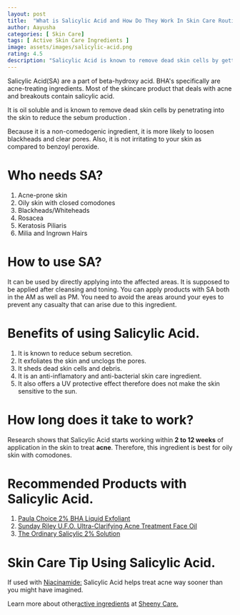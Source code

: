 ```yaml
---
layout: post
title:  "What is Salicylic Acid and How Do They Work In Skin Care Routines?"
author: Aayusha
categories: [ Skin Care]
tags: [ Active Skin Care Ingredients ]
image: assets/images/salicylic-acid.png
rating: 4.5
description: "Salicylic Acid is known to remove dead skin cells by getting deep into your pores and cleaning it. Salicylic acid is a non-comedogenic ingredient, it is more likely to loosen blackheads and clear pores if used in skin care routines. "
---
```


Salicylic Acid(SA) are a part of beta-hydroxy acid. BHA's specifically are acne-treating ingredients. Most of the skincare product that deals with acne and breakouts contain salicylic acid.

It is oil soluble and is known to remove dead skin cells by penetrating into the skin to reduce the sebum production .

Because it is a non-comedogenic ingredient, it is more likely to loosen blackheads and clear pores. Also, it is not irritating to your skin as compared to benzoyl peroxide.

# Who needs SA?
1. Acne-prone skin
2. Oily skin with closed comodones
3. Blackheads/Whiteheads
4. Rosacea
5. Keratosis Piliaris
6. Milia and Ingrown Hairs

# How to use SA?
It can be used by directly applying into the affected areas. It is supposed to be applied after cleansing and toning. You can apply products with SA both in the AM as well as PM. You need to avoid the areas around your eyes to prevent any casualty that can arise due to this ingredient.


# Benefits of using Salicylic Acid.
1. It is known to reduce sebum secretion.
2. It exfoliates the skin and unclogs the pores.
3. It sheds dead skin cells and debris.
4. It is an anti-inflamatory and anti-bacterial skin care ingredient.
5. It also offers a UV protective effect therefore does not make the skin sensitive to the sun.


# How long does it take to work?
Research shows that Salicylic Acid starts working within **2 to 12 weeks** of application in the skin to treat **acne**. Therefore, this ingredient is best for oily skin with comodones.

# Recommended Products with Salicylic Acid.
1. <a href="https://www.paulaschoice.com/skin-perfecting-2pct-bha-liquid-exfoliant/201.html" rel="nofollow" target="_blank">Paula Choice 2% BHA Liquid Exfoliant</a>
2. <a href="https://sundayriley.com/products/ufo-acne-treatment-face-oil" rel="nofollow" target="_blank">Sunday Riley U.F.O.
Ultra-Clarifying Acne Treatment Face Oil</a>
3. <a href="https://theordinary.deciem.com/product/rdn-salicylic-acid-2pct-solution-30ml?redir=1" rel="nofollow" target="_blank">The Ordinary Salicylic 2% Solution</a>


# Skin Care Tip Using Salicylic Acid.
If used with <a href="https://www.sheenycare.com/what-is-niacinamide/" target="_blank">Niacinamide:</a> Salicylic Acid helps treat acne way sooner than you might have imagined. 

Learn more about other<a href="https://www.sheenycare.com/active-ingredients-for-skin-care/" rel="dofollow" target="_blank">active ingredients</a> at <a href="https://www.sheenycare.com/active-ingredients-for-skin-care/" rel="dofollow" target="_blank">Sheeny Care.</a>



